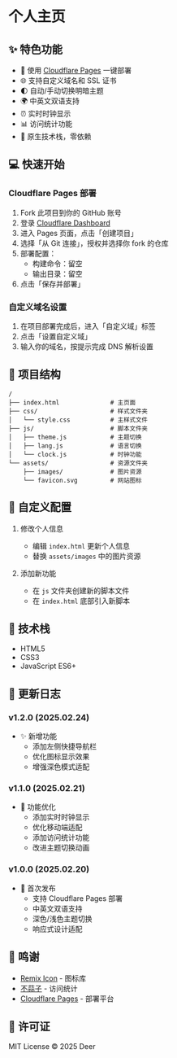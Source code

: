 # 个人主页

## ✨ 特色功能

- 🚀 使用 [Cloudflare Pages](https://dash.cloudflare.com) 一键部署
- 🌐 支持自定义域名和 SSL 证书
- 🌓 自动/手动切换明暗主题
- 🌍 中英文双语支持
- ⏰ 实时时钟显示
- 📊 访问统计功能
- 💪 原生技术栈，零依赖

## 💻 快速开始

### Cloudflare Pages 部署

1. Fork 此项目到你的 GitHub 账号
2. 登录 [Cloudflare Dashboard](https://dash.cloudflare.com)
3. 进入 Pages 页面，点击「创建项目」
4. 选择「从 Git 连接」，授权并选择你 fork 的仓库
5. 部署配置：
   - 构建命令：留空
   - 输出目录：留空
6. 点击「保存并部署」

### 自定义域名设置

1. 在项目部署完成后，进入「自定义域」标签
2. 点击「设置自定义域」
3. 输入你的域名，按提示完成 DNS 解析设置

## 📁 项目结构

```
/
├── index.html              # 主页面
├── css/                    # 样式文件夹
│   └── style.css           # 主样式文件
├── js/                     # 脚本文件夹
│   ├── theme.js            # 主题切换
│   ├── lang.js             # 语言切换
│   └── clock.js            # 时钟功能
└── assets/                 # 资源文件夹
    ├── images/             # 图片资源
    └── favicon.svg         # 网站图标
```

## 🔧 自定义配置

1. 修改个人信息
   - 编辑 `index.html` 更新个人信息
   - 替换 `assets/images` 中的图片资源

2. 添加新功能
   - 在 `js` 文件夹创建新的脚本文件
   - 在 `index.html` 底部引入新脚本

## 🧠 技术栈

- HTML5
- CSS3
- JavaScript ES6+

## 📝 更新日志

### v1.2.0 (2025.02.24)
- ✨ 新增功能
  - 添加左侧快捷导航栏
  - 优化图标显示效果
  - 增强深色模式适配

### v1.1.0 (2025.02.21)
- 🎯 功能优化
  - 添加实时时钟显示
  - 优化移动端适配
  - 添加访问统计功能
  - 改进主题切换动画

### v1.0.0 (2025.02.20)
- 🚀 首次发布
  - 支持 Cloudflare Pages 部署
  - 中英文双语支持
  - 深色/浅色主题切换
  - 响应式设计适配

## 🙏 鸣谢

- [Remix Icon](https://remixicon.com/) - 图标库
- [不蒜子](https://busuanzi.ibruce.info/) - 访问统计
- [Cloudflare Pages](https://pages.cloudflare.com/) - 部署平台

## 📄 许可证

MIT License © 2025 Deer